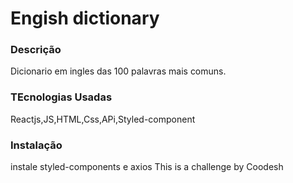 

# Engish dictionary

### Descrição
Dicionario em ingles das 100 palavras mais comuns.

### TEcnologias Usadas
Reactjs,JS,HTML,Css,APi,Styled-component

### Instalação
instale styled-components e axios
This is a challenge by Coodesh
